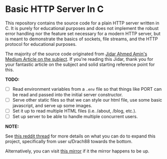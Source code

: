 # Basic HTTP Server In C

This repository contains the source code for a plain HTTP server written in C.
It is purely for educational purposes and does not implement the robust error
handling nor the feature set necessary for a modern HTTP server, but is meant to
demonstrate the basics of sockets, file streams, and the HTTP protocol for
educational purposes.

The majority of the source code originated from
[Jidar Ahmed Amin's Medium
Article on the subject](https://medium.com/@justup1080/tutorial-creating-a-minimalist-http-server-in-c-2303d140c725).
If you're reading this Jidar, thank you for your fantastic article on the
subject and solid starting reference point for this.

**TODO:**

- [ ] Read environment variables from a `.env` file so that things like PORT can
      be read and passed into the initial server constructor.
- [ ] Serve other static files so that we can style our html file, use some
      basic javascript, and serve up some images.
- [ ] Set it up to read multiple HTML files (i.e. /about, /blog, etc.).
- [ ] Set up server to be able to handle multiple concurrent users.

**NOTE:**

See
[this reddit thread](https://www.reddit.com/r/C_Programming/comments/kbfa6t/building_a_http_server_in_c/)
for more details on what you can do to expand this project, specifically from
user u/Drach88 towards the bottom.

Alternatively, you can visit
[this mirror](https://lr.vern.cc/r/C_Programming/comments/kbfa6t/building_a_http_server_in_c/)
if it the mirror happens to be up.
